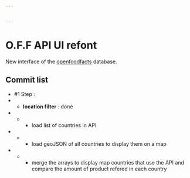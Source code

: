 ```yaml
---


---
```


<h1 id="o.f.f-api-ui-refont">O.F.F API UI refont</h1>
<p>New interface of the <a href="https://world.openfoodfacts.org/">openfoodfacts</a> database.</p>
<h2 id="commit-list">Commit list</h2>
<ul>
<li>#1 Step :</li>
<li>
<ul>
<li><strong>location filter</strong> : done</li>
</ul>
</li>
<li>
<ul>
<li>
<ul>
<li>load list of countries in API</li>
</ul>
</li>
</ul>
</li>
<li>
<ul>
<li>
<ul>
<li>load geoJSON of all countries to display them on a map</li>
</ul>
</li>
</ul>
</li>
<li>
<ul>
<li>
<ul>
<li>merge the arrays to display map countries that use the API and compare the amount of product refered in each country</li>
</ul>
</li>
</ul>
</li>
</ul>

